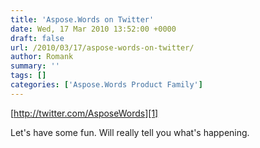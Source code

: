 ```yaml
---
title: 'Aspose.Words on Twitter'
date: Wed, 17 Mar 2010 13:52:00 +0000
draft: false
url: /2010/03/17/aspose-words-on-twitter/
author: Romank
summary: ''
tags: []
categories: ['Aspose.Words Product Family']
---
```


[http://twitter.com/AsposeWords][1]

Let's have some fun. Will really tell you what's happening.




[1]: http://twitter.com/AsposeWords




